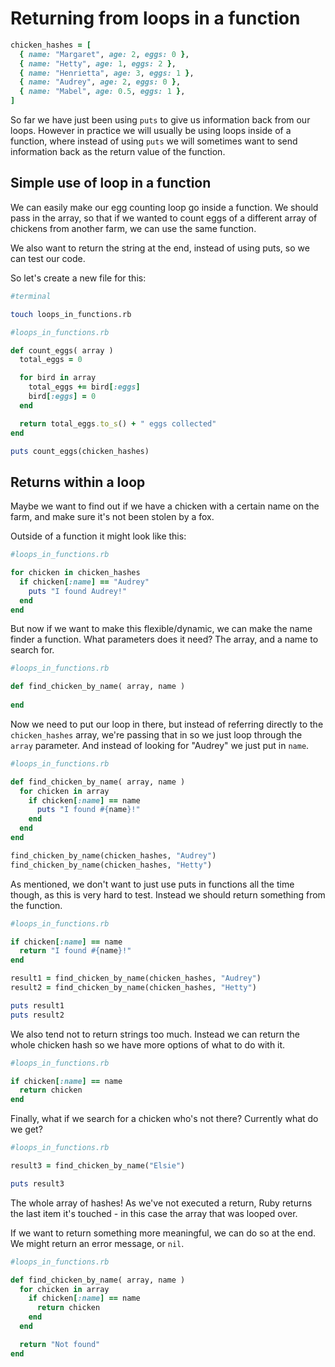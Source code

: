 # Returning from loops in a function


```ruby
chicken_hashes = [
  { name: "Margaret", age: 2, eggs: 0 },
  { name: "Hetty", age: 1, eggs: 2 },
  { name: "Henrietta", age: 3, eggs: 1 },
  { name: "Audrey", age: 2, eggs: 0 },
  { name: "Mabel", age: 0.5, eggs: 1 },
]
```

So far we have just been using `puts` to give us information back from our loops. However in practice we will usually be using loops inside of a function, where instead of using `puts` we will sometimes want to send information back as the return value of the function.

## Simple use of loop in a function

We can easily make our egg counting loop go inside a function. We should pass in the array, so that if we wanted to count eggs of a different array of chickens from another farm, we can use the same function.

We also want to return the string at the end, instead of using puts, so we can test our code.

So let's create a new file for this:

```bash
#terminal

touch loops_in_functions.rb
```

```ruby
#loops_in_functions.rb

def count_eggs( array )
  total_eggs = 0

  for bird in array
    total_eggs += bird[:eggs]
    bird[:eggs] = 0
  end

  return total_eggs.to_s() + " eggs collected"
end

puts count_eggs(chicken_hashes)
```

## Returns within a loop

Maybe we want to find out if we have a chicken with a certain name on the farm, and make sure it's not been stolen by a fox.

Outside of a function it might look like this:

```ruby
#loops_in_functions.rb

for chicken in chicken_hashes
  if chicken[:name] == "Audrey"
    puts "I found Audrey!"
  end
end
```

But now if we want to make this flexible/dynamic, we can make the name finder a function. What parameters does it need? The array, and a name to search for.

```ruby
#loops_in_functions.rb

def find_chicken_by_name( array, name )
    
end
```

Now we need to put our loop in there, but instead of referring directly to the `chicken_hashes` array, we're passing that in so we just loop through the `array` parameter. And instead of looking for "Audrey" we just put in `name`.

```ruby
#loops_in_functions.rb

def find_chicken_by_name( array, name )
  for chicken in array
    if chicken[:name] == name
      puts "I found #{name}!"
    end
  end
end 

find_chicken_by_name(chicken_hashes, "Audrey")
find_chicken_by_name(chicken_hashes, "Hetty")
```

As mentioned, we don't want to just use puts in functions all the time though, as this is very hard to test. Instead we should return something from the function. 

```ruby
#loops_in_functions.rb

if chicken[:name] == name
  return "I found #{name}!"
end

result1 = find_chicken_by_name(chicken_hashes, "Audrey")
result2 = find_chicken_by_name(chicken_hashes, "Hetty")

puts result1
puts result2
```

We also tend not to return strings too much. Instead we can return the whole chicken hash so we have more options of what to do with it.

```ruby
#loops_in_functions.rb

if chicken[:name] == name
  return chicken
end
```

Finally, what if we search for a chicken who's not there? Currently what do we get?

```ruby
#loops_in_functions.rb

result3 = find_chicken_by_name("Elsie")

puts result3
```

The whole array of hashes! As we've not executed a return, Ruby returns the last item it's touched - in this case the array that was looped over. 

If we want to return something more meaningful, we can do so at the end. We might return an error message, or `nil`. 

```ruby
#loops_in_functions.rb

def find_chicken_by_name( array, name )
  for chicken in array
    if chicken[:name] == name
      return chicken
    end
  end

  return "Not found"
end
```

